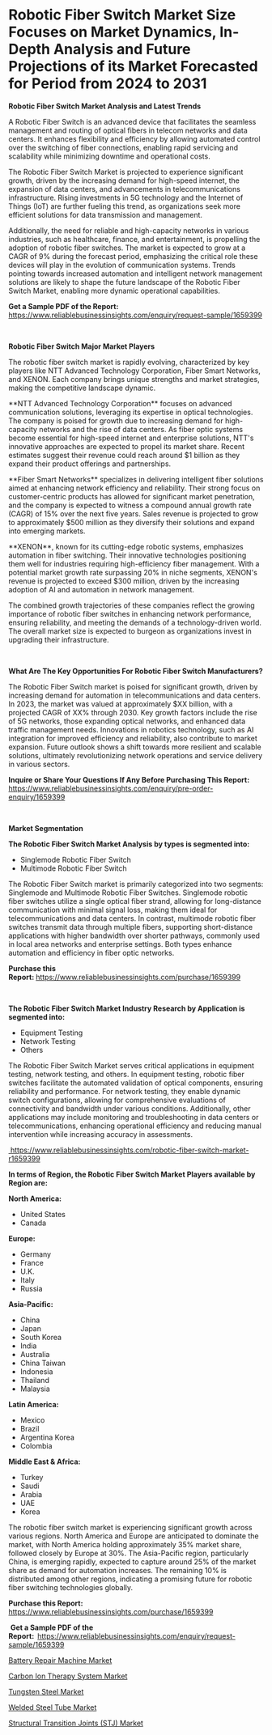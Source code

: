 <p><h1>Robotic Fiber Switch Market Size Focuses on Market Dynamics, In-Depth Analysis and Future Projections of its Market Forecasted for Period from 2024 to 2031</h1></p><p><strong>Robotic Fiber Switch Market Analysis and Latest Trends</strong></p>
<p><p>A Robotic Fiber Switch is an advanced device that facilitates the seamless management and routing of optical fibers in telecom networks and data centers. It enhances flexibility and efficiency by allowing automated control over the switching of fiber connections, enabling rapid servicing and scalability while minimizing downtime and operational costs.</p><p>The Robotic Fiber Switch Market is projected to experience significant growth, driven by the increasing demand for high-speed internet, the expansion of data centers, and advancements in telecommunications infrastructure. Rising investments in 5G technology and the Internet of Things (IoT) are further fueling this trend, as organizations seek more efficient solutions for data transmission and management. </p><p>Additionally, the need for reliable and high-capacity networks in various industries, such as healthcare, finance, and entertainment, is propelling the adoption of robotic fiber switches. The market is expected to grow at a CAGR of 9% during the forecast period, emphasizing the critical role these devices will play in the evolution of communication systems. Trends pointing towards increased automation and intelligent network management solutions are likely to shape the future landscape of the Robotic Fiber Switch Market, enabling more dynamic operational capabilities.</p></p>
<p><strong>Get a Sample PDF of the Report:&nbsp;</strong> <a href="https://www.reliablebusinessinsights.com/enquiry/request-sample/1659399?utm_campaign=112&utm_medium=2&utm_source=Github&utm_content=ia&utm_term=28092024&utm_id=robotic-fiber-switch">https://www.reliablebusinessinsights.com/enquiry/request-sample/1659399</a></p>
<p>&nbsp;</p>
<p><strong>Robotic Fiber Switch Major Market Players</strong></p>
<p><p>The robotic fiber switch market is rapidly evolving, characterized by key players like NTT Advanced Technology Corporation, Fiber Smart Networks, and XENON. Each company brings unique strengths and market strategies, making the competitive landscape dynamic.</p><p>**NTT Advanced Technology Corporation** focuses on advanced communication solutions, leveraging its expertise in optical technologies. The company is poised for growth due to increasing demand for high-capacity networks and the rise of data centers. As fiber optic systems become essential for high-speed internet and enterprise solutions, NTT's innovative approaches are expected to propel its market share. Recent estimates suggest their revenue could reach around $1 billion as they expand their product offerings and partnerships.</p><p>**Fiber Smart Networks** specializes in delivering intelligent fiber solutions aimed at enhancing network efficiency and reliability. Their strong focus on customer-centric products has allowed for significant market penetration, and the company is expected to witness a compound annual growth rate (CAGR) of 15% over the next five years. Sales revenue is projected to grow to approximately $500 million as they diversify their solutions and expand into emerging markets.</p><p>**XENON**, known for its cutting-edge robotic systems, emphasizes automation in fiber switching. Their innovative technologies positioning them well for industries requiring high-efficiency fiber management. With a potential market growth rate surpassing 20% in niche segments, XENON's revenue is projected to exceed $300 million, driven by the increasing adoption of AI and automation in network management.</p><p>The combined growth trajectories of these companies reflect the growing importance of robotic fiber switches in enhancing network performance, ensuring reliability, and meeting the demands of a technology-driven world. The overall market size is expected to burgeon as organizations invest in upgrading their infrastructure.</p></p>
<p>&nbsp;</p>
<p><strong>What Are The Key Opportunities For Robotic Fiber Switch Manufacturers?</strong></p>
<p><p>The Robotic Fiber Switch market is poised for significant growth, driven by increasing demand for automation in telecommunications and data centers. In 2023, the market was valued at approximately $XX billion, with a projected CAGR of XX% through 2030. Key growth factors include the rise of 5G networks, those expanding optical networks, and enhanced data traffic management needs. Innovations in robotics technology, such as AI integration for improved efficiency and reliability, also contribute to market expansion. Future outlook shows a shift towards more resilient and scalable solutions, ultimately revolutionizing network operations and service delivery in various sectors.</p></p>
<p><strong>Inquire or Share Your Questions If Any Before Purchasing This Report:</strong> <a href="https://www.reliablebusinessinsights.com/enquiry/pre-order-enquiry/1659399?utm_campaign=112&utm_medium=2&utm_source=Github&utm_content=ia&utm_term=28092024&utm_id=robotic-fiber-switch">https://www.reliablebusinessinsights.com/enquiry/pre-order-enquiry/1659399</a></p>
<p>&nbsp;</p>
<p><strong>Market Segmentation</strong></p>
<p><strong>The Robotic Fiber Switch Market Analysis by types is segmented into:</strong></p>
<p><ul><li>Singlemode Robotic Fiber Switch</li><li>Multimode Robotic Fiber Switch</li></ul></p>
<p><p>The Robotic Fiber Switch market is primarily categorized into two segments: Singlemode and Multimode Robotic Fiber Switches. Singlemode robotic fiber switches utilize a single optical fiber strand, allowing for long-distance communication with minimal signal loss, making them ideal for telecommunications and data centers. In contrast, multimode robotic fiber switches transmit data through multiple fibers, supporting short-distance applications with higher bandwidth over shorter pathways, commonly used in local area networks and enterprise settings. Both types enhance automation and efficiency in fiber optic networks.</p></p>
<p><strong>Purchase this Report:&nbsp;</strong><a href="https://www.reliablebusinessinsights.com/purchase/1659399?utm_campaign=112&utm_medium=2&utm_source=Github&utm_content=ia&utm_term=28092024&utm_id=robotic-fiber-switch">https://www.reliablebusinessinsights.com/purchase/1659399</a></p>
<p>&nbsp;</p>
<p><strong>The Robotic Fiber Switch Market Industry Research by Application is segmented into:</strong></p>
<p><ul><li>Equipment Testing</li><li>Network Testing</li><li>Others</li></ul></p>
<p><p>The Robotic Fiber Switch Market serves critical applications in equipment testing, network testing, and others. In equipment testing, robotic fiber switches facilitate the automated validation of optical components, ensuring reliability and performance. For network testing, they enable dynamic switch configurations, allowing for comprehensive evaluations of connectivity and bandwidth under various conditions. Additionally, other applications may include monitoring and troubleshooting in data centers or telecommunications, enhancing operational efficiency and reducing manual intervention while increasing accuracy in assessments.</p></p>
<p><a href="https://www.reliablebusinessinsights.com/robotic-fiber-switch-market-r1659399?utm_campaign=112&utm_medium=2&utm_source=Github&utm_content=ia&utm_term=28092024&utm_id=robotic-fiber-switch">&nbsp;https://www.reliablebusinessinsights.com/robotic-fiber-switch-market-r1659399</a></p>
<p><strong>In terms of Region, the Robotic Fiber Switch Market Players available by Region are:</strong></p>
<p>
    <p> <strong> North America: </strong>
        <ul>
            <li>United States</li>
            <li>Canada</li>
        </ul>
        </p> 
    <p> <strong> Europe: </strong>
        <ul>
            <li>Germany</li>
            <li>France</li>
            <li>U.K.</li>
            <li>Italy</li>
            <li>Russia</li>
        </ul>
        </p> 
    <p> <strong> Asia-Pacific: </strong>
        <ul>
            <li>China</li>
            <li>Japan</li>
            <li>South Korea</li>
            <li>India</li>
            <li>Australia</li>
            <li>China Taiwan</li>
            <li>Indonesia</li>
            <li>Thailand</li>
            <li>Malaysia</li>
        </ul>
        </p> 
    <p> <strong> Latin America: </strong>
        <ul>
            <li>Mexico</li>
            <li>Brazil</li>
            <li>Argentina Korea</li>
            <li>Colombia</li>
        </ul>
        </p> 
    <p> <strong> Middle East & Africa: </strong>
        <ul>
            <li>Turkey</li>
            <li>Saudi</li>
            <li>Arabia</li>
            <li>UAE</li>
            <li>Korea</li>
        </ul>
    </p>
    </p>
<p><p>The robotic fiber switch market is experiencing significant growth across various regions. North America and Europe are anticipated to dominate the market, with North America holding approximately 35% market share, followed closely by Europe at 30%. The Asia-Pacific region, particularly China, is emerging rapidly, expected to capture around 25% of the market share as demand for automation increases. The remaining 10% is distributed among other regions, indicating a promising future for robotic fiber switching technologies globally.</p></p>
<p><strong>Purchase this Report: </strong><a href="https://www.reliablebusinessinsights.com/purchase/1659399?utm_campaign=112&utm_medium=2&utm_source=Github&utm_content=ia&utm_term=28092024&utm_id=robotic-fiber-switch">https://www.reliablebusinessinsights.com/purchase/1659399</a></p>
<p>&nbsp;<strong>Get a Sample PDF of the Report:&nbsp;&nbsp;</strong><a href="https://www.reliablebusinessinsights.com/enquiry/request-sample/1659399?utm_campaign=112&utm_medium=2&utm_source=Github&utm_content=ia&utm_term=28092024&utm_id=robotic-fiber-switch">https://www.reliablebusinessinsights.com/enquiry/request-sample/1659399</a></p>
<p><strong></strong></p>
<p><p><a href="https://issuu.com/reportprime-2/docs/battery-repair-machine-market-size-_f5e17af291781a?utm_campaign=112&utm_medium=2&utm_source=Github&utm_content=ia&utm_term=28092024&utm_id=robotic-fiber-switch">Battery Repair Machine Market</a></p><p><a href="https://github.com/ShaheenRoz/Market-Research-Report-List-1/blob/main/carbon-ion-therapy-system-market.md?utm_campaign=112&utm_medium=2&utm_source=Github&utm_content=ia&utm_term=28092024&utm_id=robotic-fiber-switch">Carbon Ion Therapy System Market</a></p><p><a href="https://www.linkedin.com/pulse/global-tungsten-steel-market-size-trends-analysis-regional-outlook-rxxie?utm_campaign=112&utm_medium=2&utm_source=Github&utm_content=ia&utm_term=28092024&utm_id=robotic-fiber-switch">Tungsten Steel Market</a></p><p><a href="https://www.linkedin.com/pulse/global-welded-steel-tube-industry-analysis-report-market-size-xipde?utm_campaign=112&utm_medium=2&utm_source=Github&utm_content=ia&utm_term=28092024&utm_id=robotic-fiber-switch">Welded Steel Tube Market</a></p><p><a href="https://github.com/WILSONTANNISHA/Market-Research-Report-List-1/blob/main/structural-transition-joints-stj-market.md?utm_campaign=112&utm_medium=2&utm_source=Github&utm_content=ia&utm_term=28092024&utm_id=robotic-fiber-switch">Structural Transition Joints (STJ) Market</a></p></p>